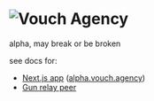 # ![Vouch Agency](https://storageapi.fleek.co/b569cdba-d8a1-4abf-ae65-e351377e4b12-bucket/vouch-dotagency/vouch-agency-logo.svg)

alpha, may break or be broken

see docs for:

- [Next.js app](./app) ([alpha.vouch.agency](https://alpha.vouch.agency))
- [Gun relay peer](./server)
